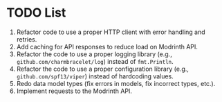 # TODO List

1. Refactor code to use a proper HTTP client with error handling and retries.
2. Add caching for API responses to reduce load on Modrinth API.
3. Refactor the code to use a proper logging library (e.g., `github.com/charmbracelet/log`) instead of `fmt.Println`.
4. Refactor the code to use a proper configuration library (e.g., `github.com/spf13/viper`) instead of hardcoding values.
5. Redo data model types (fix errors in models, fix incorrect types, etc.).
6. Implement requests to the Modrinth API.